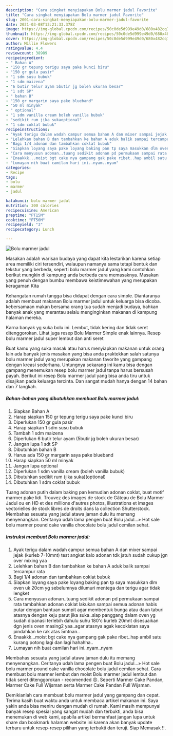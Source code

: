 ```yaml
---
description: "Cara singkat menyiapakan Bolu marmer jadul Favorite"
title: "Cara singkat menyiapakan Bolu marmer jadul Favorite"
slug: 2001-cara-singkat-menyiapakan-bolu-marmer-jadul-favorite
date: 2021-03-08T13:21:33.378Z
image: https://img-global.cpcdn.com/recipes/50c0de5d999e49d0/680x482cq70/bolu-marmer-jadul-foto-resep-utama.jpg
thumbnail: https://img-global.cpcdn.com/recipes/50c0de5d999e49d0/680x482cq70/bolu-marmer-jadul-foto-resep-utama.jpg
cover: https://img-global.cpcdn.com/recipes/50c0de5d999e49d0/680x482cq70/bolu-marmer-jadul-foto-resep-utama.jpg
author: Millie Flowers
ratingvalue: 4.4
reviewcount: 38989
recipeingredient:
- " Bahan A"
- "150 gr tepung terigu saya pake kunci biru"
- "150 gr gula pasir"
- "1 sdm susu bubuk"
- "1 sdm maizena"
- "6 butir telur ayam 5butir jg boleh ukuran besar"
- "1 sdt SP"
- " bahan B"
- "150 gr margarin saya pake blueband"
- "50 ml minyak"
- " optional"
- "1 sdm vanilla cream boleh vanilla bubuk"
- "sedikit rum jika sukaoptional"
- "1 sdm coklat bubuk"
recipeinstructions:
- "Ayak terigu dalam wadah campur semua bahan A dan mixer sampai jejak (kurleb 7-10mnt) test angkat kalo adonan tdk jatuh sudah cukup jgn over mixing yaa"
- "Lelehkan bahan B dan tambahkan ke bahan A aduk balik sampai tercampur rata"
- "Bagi 1/4 adonan dan tambahkan coklat bubuk"
- "Siapkan loyang saya pake loyang baking pan tp saya masukkan dlm oven uk 20cm yg sebelumnya dilumuri mentega dan terigu agar tidak lengket"
- "Cara menyusun adonan..tuang sedikit adonan pd permukaan sampai rata tambahkan adonan coklat lakukan sampai semua adonan habis putar dengan bantuan sumpit agar membentuk bunga atau daun taburi atasnya dengan keju parut jika suka..siap panggang dalam oven yg sudah dipanasi terlebih dahulu suhu 180&#39;c kurleb 20mnt disesuaikan dgn jenis oven masing2 yaa..agar atasnya agak kecoklatan saya pindahkan ke rak atas 5mtnan.."
- "Enaakkk...moist bgt cake nya gampang gak pake ribet..hap ambil satu kurang potong lagi dan lagi hahahha.."
- "Lumayan nih buat camilan hari ini..nyam..nyam"
categories:
- Recipe
tags:
- bolu
- marmer
- jadul

katakunci: bolu marmer jadul 
nutrition: 300 calories
recipecuisine: American
preptime: "PT15M"
cooktime: "PT50M"
recipeyield: "3"
recipecategory: Lunch

---
```



![Bolu marmer jadul](https://img-global.cpcdn.com/recipes/50c0de5d999e49d0/680x482cq70/bolu-marmer-jadul-foto-resep-utama.jpg)

Masakan adalah warisan budaya yang dapat kita lestarikan karena setiap area memiliki ciri tersendiri, walaupun namanya sama tetapi bentuk dan tekstur yang berbeda, seperti bolu marmer jadul yang kami contohkan berikut mungkin di kampung anda berbeda cara memasaknya. Masakan yang penuh dengan bumbu membawa keistimewahan yang merupakan keragaman Kita

Kehangatan rumah tangga bisa didapat dengan cara simple. Diantaranya adalah membuat makanan Bolu marmer jadul untuk keluarga bisa dicoba. kebersamaan makan bersama orang tua sudah menjadi budaya, bahkan banyak anak yang merantau selalu menginginkan makanan di kampung halaman mereka.

Karna banyak yg suka bolu ini. Lembut, tidak kering dan tidak seret ditenggorokan. Lihat juga resep Bolu Marmer Simple enak lainnya. Resep bolu marmer jadul super lembut dan anti seret

Buat kamu yang suka masak atau harus menyiapkan makanan untuk orang lain ada banyak jenis masakan yang bisa anda praktekkan salah satunya bolu marmer jadul yang merupakan makanan favorite yang gampang dengan kreasi sederhana. Untungnya sekarang ini kamu bisa dengan gampang menemukan resep bolu marmer jadul tanpa harus bersusah payah.
Berikut ini resep Bolu marmer jadul yang bisa anda tiru untuk disajikan pada keluarga tercinta. Dan sangat mudah hanya dengan 14 bahan dan 7 langkah.


<!--inarticleads1-->

##### Bahan-bahan yang dibutuhkan membuat Bolu marmer jadul:

1. Siapkan  Bahan A
1. Harap siapkan 150 gr tepung terigu saya pake kunci biru
1. Diperlukan 150 gr gula pasir
1. Harap siapkan 1 sdm susu bubuk
1. Tambah 1 sdm maizena
1. Diperlukan 6 butir telur ayam (5butir jg boleh ukuran besar)
1. Jangan lupa 1 sdt SP
1. Dibutuhkan  bahan B
1. Harus ada 150 gr margarin saya pake blueband
1. Harap siapkan 50 ml minyak
1. Jangan lupa  optional
1. Diperlukan 1 sdm vanilla cream (boleh vanilla bubuk)
1. Dibutuhkan sedikit rum (jika suka)(optional)
1. Dibutuhkan 1 sdm coklat bubuk


Tuang adonan putih dalam baking pan kemudian adonan coklat, buat motif marmer pake lidi. Trouvez des images de stock de Gâteau de Bolu Marmer Jadul ou en HD et des millions d&#39;autres photos, illustrations et images vectorielles de stock libres de droits dans la collection Shutterstock. Membahas sesuatu yang jadul atawa jaman dulu itu memang menyenangkan. Ceritanya udah lama pengen buat Bolu jadul…» Hot sale bolu marmer pound cake vanilla chocolate bolu jadul cemilan sehat. 

<!--inarticleads2-->

##### Instruksi membuat  Bolu marmer jadul:

1. Ayak terigu dalam wadah campur semua bahan A dan mixer sampai jejak (kurleb 7-10mnt) test angkat kalo adonan tdk jatuh sudah cukup jgn over mixing yaa
1. Lelehkan bahan B dan tambahkan ke bahan A aduk balik sampai tercampur rata
1. Bagi 1/4 adonan dan tambahkan coklat bubuk
1. Siapkan loyang saya pake loyang baking pan tp saya masukkan dlm oven uk 20cm yg sebelumnya dilumuri mentega dan terigu agar tidak lengket
1. Cara menyusun adonan..tuang sedikit adonan pd permukaan sampai rata tambahkan adonan coklat lakukan sampai semua adonan habis putar dengan bantuan sumpit agar membentuk bunga atau daun taburi atasnya dengan keju parut jika suka..siap panggang dalam oven yg sudah dipanasi terlebih dahulu suhu 180&#39;c kurleb 20mnt disesuaikan dgn jenis oven masing2 yaa..agar atasnya agak kecoklatan saya pindahkan ke rak atas 5mtnan..
1. Enaakkk...moist bgt cake nya gampang gak pake ribet..hap ambil satu kurang potong lagi dan lagi hahahha..
1. Lumayan nih buat camilan hari ini..nyam..nyam


Membahas sesuatu yang jadul atawa jaman dulu itu memang menyenangkan. Ceritanya udah lama pengen buat Bolu jadul…» Hot sale bolu marmer pound cake vanilla chocolate bolu jadul cemilan sehat. Cara membuat bolu marmer lembut dan moist Bolu marmer jadul lembut dan tidak seret ditenggorokan - recomended 😍. Seperti Marmer Cake Pandan, Marmer Cake Full Wijsman serta Marmer Cake Pandan Full Wijsman. 

Demikianlah cara membuat bolu marmer jadul yang gampang dan cepat. Terima kasih buat waktu anda untuk membaca artikel makanan ini. Saya yakin anda bisa meniru dengan mudah di rumah. Kami masih mempunyai banyak resep spesial yang sangat mudah dan terbukti, anda bisa menemukan di web kami, apabila artikel bermanfaat jangan lupa untuk share dan bookmark halaman website ini karena akan banyak update terbaru untuk resep-resep pilihan yang terbukti dan teruji. Siap Memasak !!. 
